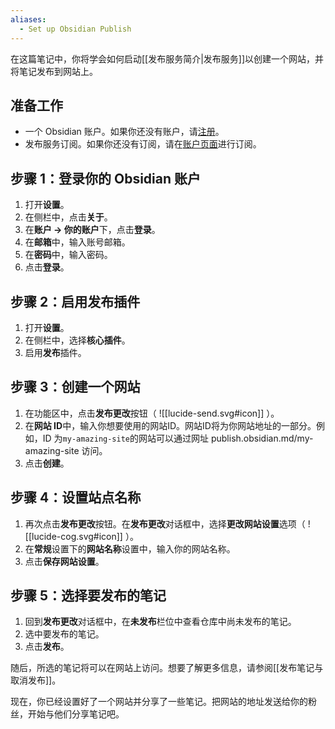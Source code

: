 ```yaml
---
aliases:
  - Set up Obsidian Publish
---
```


在这篇笔记中，你将学会如何启动[[发布服务简介|发布服务]]以创建一个网站，并将笔记发布到网站上。

## 准备工作

- 一个 Obsidian 账户。如果你还没有账户，请[注册](https://obsidian.md/account#mode=signup)。
- 发布服务订阅。如果你还没有订阅，请在[账户页面](https://obsidian.md/account)进行订阅。

## 步骤 1：登录你的 Obsidian 账户

1. 打开**设置**。
2. 在侧栏中，点击**关于**。
3. 在**账户 → 你的账户**下，点击**登录**。
4. 在**邮箱**中，输入账号邮箱。
5. 在**密码**中，输入密码。
6. 点击**登录**。

## 步骤 2：启用发布插件

1. 打开**设置**。
2. 在侧栏中，选择**核心插件**。
3. 启用**发布**插件。

## 步骤 3：创建一个网站

1. 在功能区中，点击**发布更改**按钮（ ![[lucide-send.svg#icon]] ）。
2. 在**网站 ID**中，输入你想要使用的网站ID。网站ID将为你网站地址的一部分。例如，ID 为`my-amazing-site`的网站可以通过网址 publish.obsidian.md/my-amazing-site 访问。
3. 点击**创建**。

## 步骤 4：设置站点名称

1. 再次点击**发布更改**按钮。在**发布更改**对话框中，选择**更改网站设置**选项（ ![[lucide-cog.svg#icon]] ）。
2. 在**常规**设置下的**网站名称**设置中，输入你的网站名称。
3. 点击**保存网站设置**。

## 步骤 5：选择要发布的笔记

1. 回到**发布更改**对话框中，在**未发布**栏位中查看仓库中尚未发布的笔记。
2. 选中要发布的笔记。
3. 点击**发布**。

随后，所选的笔记将可以在网站上访问。想要了解更多信息，请参阅[[发布笔记与取消发布]]。

现在，你已经设置好了一个网站并分享了一些笔记。把网站的地址发送给你的粉丝，开始与他们分享笔记吧。